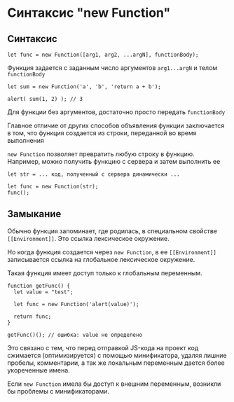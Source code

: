 # Синтаксис "new Function"

## Синтаксис

```
let func = new Function([arg1, arg2, ...argN], functionBody);
```

Функция задается с заданным число аргументов `arg1...argN` и телом `functionBody`

```
let sum = new Function('a', 'b', 'return a + b');

alert( sum(1, 2) ); // 3
```

Для функции без аргументов, достаточно просто передать `functionBody`

Главное отличие от других способов объявления функции заключается в том, что функция создается из строки, переданной во время выполнения

`new Function` позволяет превратить любую строку в функцию. Например, можно получить функцию с сервера и затем выполнить ее


```
let str = ... код, полученный с сервера динамически ...

let func = new Function(str);
func();
```

## Замыкание

Обычно функция запоминает, где родилась, в специальном свойстве `[[Environment]]`. Это ссылка лексическое окружение.

Но когда функция создается через `new Function`, в ее `[[Environment]]` записывается ссылка на глобальное лексическое окружение.

Такая функция имеет доступ только к глобальным переменным.

```
function getFunc() {
  let value = "test";

  let func = new Function('alert(value)');

  return func;
}

getFunc()(); // ошибка: value не определено
```

Это связано с тем, что перед отправкой JS-кода на проект код сжимается (оптимизируется) с помощью минификатора, удаляя лишние пробелы, комментарии, а так же локальным переменным дается более укореченные имена.

Если `new Function` имела бы доступ к внешним переменным, возникли бы проблемы с минификаторами.

